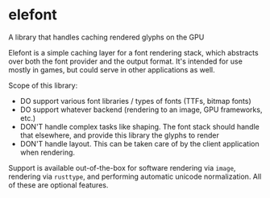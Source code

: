 # elefont

A library that handles caching rendered glyphs on the GPU

Elefont is a simple caching layer for a font rendering stack, which abstracts over both the font provider and the output format. It's intended for use mostly in games, but could serve in other applications as well.

Scope of this library:
- DO support various font libraries / types of fonts (TTFs, bitmap fonts)
- DO support whatever backend (rendering to an image, GPU frameworks, etc.)
- DON'T handle complex tasks like shaping. The font stack should handle that elsewhere, and
provide this library the glyphs to render
- DON'T handle layout. This can be taken care of by the client
application when rendering.

Support is available out-of-the-box for software rendering via `image`, rendering via
`rusttype`, and performing automatic unicode normalization. All of these are optional features.
